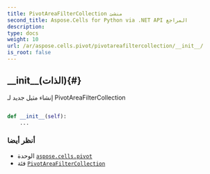 ```yaml
---
title: PivotAreaFilterCollection منشئ
second_title: Aspose.Cells for Python via .NET API المراجع
description:
type: docs
weight: 10
url: /ar/aspose.cells.pivot/pivotareafiltercollection/__init__/
is_root: false
---
```

##  \_\_init\_\_(الذات){#}
إنشاء مثيل جديد لـ PivotAreaFilterCollection



```python

def __init__(self):
    ...
```





###  أنظر أيضا
* الوحدة [`aspose.cells.pivot`](../../)
* فئة [`PivotAreaFilterCollection`](/cells/python-net/ar/aspose.cells.pivot/pivotareafiltercollection)
